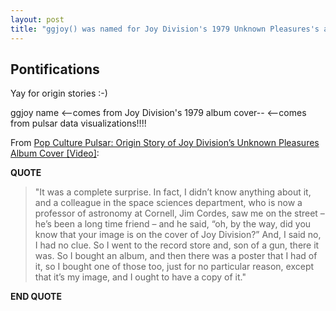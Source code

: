 ```yaml
---
layout: post
title: "ggjoy() was named for Joy Division's 1979 Unknown Pleasures's album cover which came from pulsar data visualizations!"
---
```


## Pontifications

Yay for origin stories :-)

ggjoy name <--comes from Joy Division's 1979 album cover-- 
  <--comes from pulsar data visualizations!!!!
  
From [Pop Culture Pulsar: Origin Story of Joy Division’s Unknown Pleasures Album Cover [Video]](https://blogs.scientificamerican.com/sa-visual/pop-culture-pulsar-origin-story-of-joy-division-s-unknown-pleasures-album-cover-video/):

**QUOTE**

<blockquote>

"It was a complete surprise. In fact, I didn’t know anything about it, and a colleague in the space sciences department, who is now a professor of astronomy at Cornell, Jim Cordes, saw me on the street – he’s been a long time friend – and he said, “oh, by the way, did you know that your image is on the cover of Joy Division?” And, I said no, I had no clue. So I went to the record store and, son of a gun, there it was. So I bought an album, and then there was a poster that I had of it, so I bought one of those too, just for no particular reason, except that it’s my image, and I ought to have a copy of it."

</blockquote>

**END QUOTE**